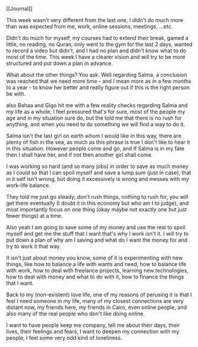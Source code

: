 [[Journal]]

This week wasn't very different from the last one, I didn't do much more than was expected from me, work, online sessions, meetings, ...etc.

Didn't do much for myself, my courses had to extend their break, gamed a little, no reading, no Quran, only went to the gym for the last 2 days, wanted to record a video but didn't, and I had no plan and didn't know what to do most of the time.
This week I have a clearer vision and will try to be more structured and put down a plan in advance.

What about the other things? You ask.
Well regarding Salma, a conclusion was reached that we need more time - and I mean more as in a few months to a year - to know her better and really figure out if this is the right person be with.

also Bahaa and Gigo hit me with a few reality checks regarding Salma and my life as a whole, I feel pressured that's for sure, most of the people my age and in my situation sure do, but the told me that there is no rush for anything, and when you need to do something we will find a way to do it.

Salma isn't the last girl on earth whom I would like in this way, there are plenty of fish in the sea, as much as this phrase is true I don't like to hear it in this situation. However people come and go, and If Salma is in my fate then I shall have her, and if not then another girl shall come.

I was working so hard (and so many jobs) in order to save as much money as I could so that I can spoil myself and save a lump sum (just in case), that in it self isn't wrong, but doing it excessively is wrong and messes with my work-life balance.

They told me just go steady, don't rush things, nothing to rush for, you will get there eventually (I doubt it in this economy but who am I to judge), and most importantly focus on one thing (okay maybe not exactly one but just fewer things) at a time.

Also yeah I am going to save some of my money and use the rest to spoil myself and get me the stuff that I want that's why I work isn't it. I will try to put down a plan of why am I saving and what do I want the money for and try to work it that way.

It isn't just about money you know, some of it is experimenting with new things, like how to balance a life with wants and need, how to balance life with work, how to deal with freelance projects, learning new technologies, how to deal with money and what to do with it, how to finance the things that I want.

Back to my (non-existent) love life, one of my reasons of perusing it is that I feel I need someone in my life, many of my closest connections are very distant now, my friends here, my friends in Cairo, even online people, and also many of the real people who don't like doing online.

I want to have people keep me company, tell me about their days, their lives, their feelings and fears, I want to deepen my connection with my people, I feel some very odd kind of loneliness.